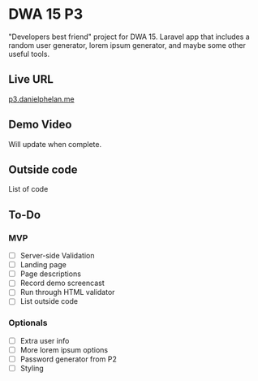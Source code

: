 # DWA 15 P3
"Developers best friend" project for DWA 15. Laravel app that includes a random user generator, lorem ipsum generator, and maybe some other useful tools.

## Live URL
[p3.danielphelan.me](http://p3.danielphelan.me)

## Demo Video
Will update when complete.

## Outside code
List of code

## To-Do
### MVP
- [ ] Server-side Validation
- [ ] Landing page
- [ ] Page descriptions
- [ ] Record demo screencast
- [ ] Run through HTML validator
- [ ] List outside code

### Optionals
- [ ] Extra user info
- [ ] More lorem ipsum options
- [ ] Password generator from P2
- [ ] Styling
